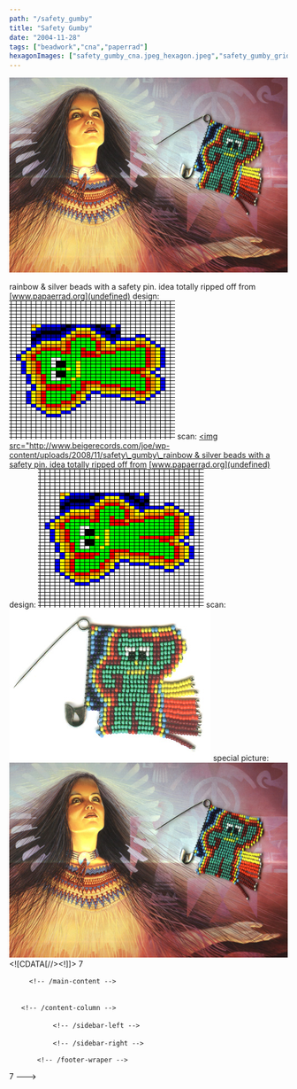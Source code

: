 ```yaml
---
path: "/safety_gumby"
title: "Safety Gumby"
date: "2004-11-28"
tags: ["beadwork","cna","paperrad"]
hexagonImages: ["safety_gumby_cna.jpeg_hexagon.jpeg","safety_gumby_grid.gif_hexagon.png","safety_gumby_scan.jpg_hexagon.jpeg","safety_gumby_cna.jpg_hexagon.jpeg"]
---
```


 [![](safety_gumby_cna.jpeg)](safety_gumby_cna.jpeg)

rainbow & silver beads with a safety pin. idea totally ripped off from [www.papaerrad.org](undefined) design: [![](safety_gumby_grid.gif "safety_gumby_grid")](safety_gumby_grid.gif) scan: [<img src="http://www.beigerecords.com/joe/wp-content/uploads/2008/11/safety\_gumby\_rainbow & silver beads with a safety pin. idea totally ripped off from](safety_gumby_scan.jpg) [www.papaerrad.org](undefined) design: [![](safety_gumby_grid.gif "safety_gumby_grid")](safety_gumby_grid.gif) scan: [![](safety_gumby_scan.jpg "safety_gumby_scan")](safety_gumby_scan.jpg) special picture: [![](safety_gumby_cna.jpg "safety_gumby_cna")](safety_gumby_cna.jpg)           <!--//--><!\[CDATA\[//><!-- var \_gaq = \_gaq || \[\];\_gaq.push(\["\_setAccount", "UA-6502690-3"\]);\_gaq.push(\["\_trackPageview"\]);(function() {var ga = document.createElement("script");ga.type = "text/javascript";ga.async = true;ga.src = ("https:" == document.location.protocol ? "https://ssl" : "http://www") + ".google-analytics.com/ga.js";var s = document.getElementsByTagName("script")\[0\];s.parentNode.insertBefore(ga, s);})(); //--><!\]\]>  7 
  <!---
  <div class="field field-type-filefield field-field-images" xmlns="http://www.w3.org/1999/xhtml">
      
    <div class="field-items">
            <div class="field-item odd">
                    <a href="http://www.beigerecords.com/joe-old/sites/default/files/safety_gumby_cna.jpeg" class="imagecache imagecache-square_thumbnail imagecache-imagelink imagecache-square_thumbnail_imagelink"><img src="http://www.beigerecords.com/joe-old/sites/default/files/imagecache/square_thumbnail/safety_gumby_cna.jpeg" alt="" title="" width="300" height="300" class="imagecache imagecache-square_thumbnail"/></a>        </div>
        </div>
</div> 
rainbow &amp; silver beads with a safety pin.
idea totally ripped off from  <a href="paperrad.org" xmlns="http://www.w3.org/1999/xhtml">www.papaerrad.org</a> 

design:
 <a href="http://www.beigerecords.com/joe/wp-content/uploads/2008/11/safety_gumby_grid.gif" xmlns="http://www.w3.org/1999/xhtml"><img src="http://www.beigerecords.com/joe/wp-content/uploads/2008/11/safety_gumby_grid.gif" alt="" title="safety_gumby_grid" width="300" height="250" class="alignnone size-full wp-image-66"/></a> 

scan:
 <a href="http://www.beigerecords.com/joe/wp-content/uploads/2008/11/safety_gumby_scan.jpg" xmlns="http://www.w3.org/1999/xhtml">&lt;img src="http://www.beigerecords.com/joe/wp-content/uploads/2008/11/safety_gumby_rainbow &amp; silver beads with a safety pin.
idea totally ripped off from <a href="paperrad.org">www.papaerrad.org</a>

design:
<a href="/joe/newdrupal/sites/default/files/images/safety_gumby_grid.gif"><img src="/joe/newdrupal/sites/default/files/images/safety_gumby_grid.gif" alt="" title="safety_gumby_grid" width="300" height="250" class="alignnone size-full wp-image-66"/></a>

scan:
<a href="/joe/newdrupal/sites/default/files/images/safety_gumby_scan.jpg"><img src="/joe/newdrupal/sites/default/files/images/safety_gumby_scan.jpg" alt="" title="safety_gumby_scan" width="365" height="274" class="alignnone size-full wp-image-67"/></a>

special picture:
<a href="/joe/newdrupal/sites/default/files/images/safety_gumby_cna.jpg"><img src="/joe/newdrupal/sites/default/files/images/safety_gumby_cna.jpg" alt="" title="safety_gumby_cna" width="500" height="349" class="alignnone size-full wp-image-68"/></a>

          
    
          
    
  
 <!-- /node -->          								
         <!-- /main-content -->

        
       <!-- /content-column -->

               <!-- /sidebar-left -->
      
               <!-- /sidebar-right -->
          
   <!-- /columns -->

    
           <!-- /footer-wraper -->
    
   <!-- /container -->

  <script type="text/javascript" src="/joe-old/sites/default/files/js/js_31b13ff6f9c0876c48173c60d425fc8f.js"></script>
<script type="text/javascript">
<!--//--><![CDATA[//><!--
var _gaq = _gaq || [];_gaq.push(["_setAccount", "UA-6502690-3"]);_gaq.push(["_trackPageview"]);(function() {var ga = document.createElement("script");ga.type = "text/javascript";ga.async = true;ga.src = ("https:" == document.location.protocol ? "https://ssl" : "http://www") + ".google-analytics.com/ga.js";var s = document.getElementsByTagName("script")[0];s.parentNode.insertBefore(ga, s);})();
//--><!]]>
</script>


</a> 7
  --->